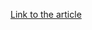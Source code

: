 [Link to the article](https://proofpoint.com/us/threat-insight/post/sload-and-ramnit-pairing-sustained-campaigns-against-uk-and-italy)

